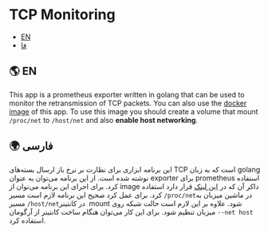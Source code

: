 # TCP Monitoring

- [EN](#-en)
- [فا](#-فارسی)

## 🌎 EN

This app is a prometheus exporter written in golang that can be
used to monitor the retransmission of TCP packets.
You can also use the
[docker image](https://hub.docker.com/r/alisalemmi/tcp-monitor)
of this app. To use this image you should create a volume that
mount `/proc/net` to `/host/net` and also **enable host networking**.

## 🌍 فارسی

این برنامه ابزاری برای نظارت بر نرخ باز ارسال بسته‌های
TCP
است که به زبان
golang
نوشته شده است. از این برنامه می‌توان به عنوان
exporter
برای
prometheus
استفاده کرد. برای اجرای این برنامه می‌توان از
image
داکر آن که در
[این لینک](https://hub.docker.com/r/alisalemmi/tcp-monitor)
قرار دارد استفاده کرد.
برای عمل کرد صحیح این برنامه لازم است مسیر
&lrm;`/proc/net`&rlm;
در ماشین میزبان به مسیر
&lrm;`/host/net`&rlm;
در کانتینر
mount
شود. علاوه بر این لازم است حالت شبکه روی میزبان تنظیم شود.
برای این کار می‌توان هنگام ساخت کانتینر از آرگومان
&lrm;`--net host`&rlm;
استفاده کرد.
